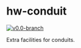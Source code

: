 # hw-conduit
[![v0.0-branch](https://circleci.com/gh/haskell-conduit/hw-prim/tree/v0.0-branch.svg?style=svg)](https://circleci.com/gh/haskell-conduit/hw-prim/tree/v0.0-branch)

Extra facilities for conduits.
